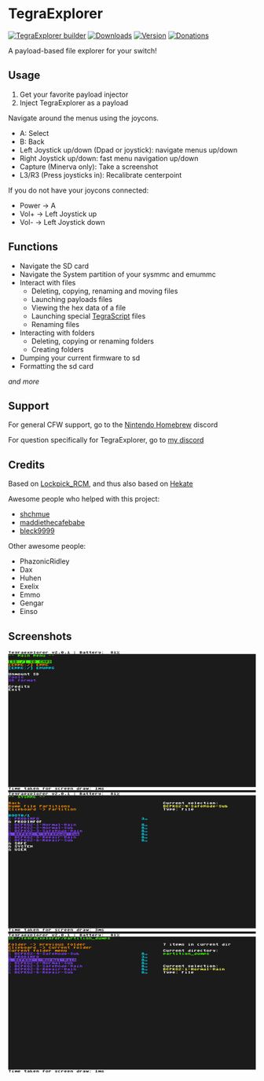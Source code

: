# TegraExplorer

[![TegraExplorer builder](https://github.com/suchmememanyskill/TegraExplorer/workflows/TegraExplorer%20builder/badge.svg)](https://github.com/suchmememanyskill/TegraExplorer/actions)
[![Downloads](https://img.shields.io/github/downloads/suchmememanyskill/TegraExplorer/total)](https://github.com/suchmememanyskill/TegraExplorer/releases)
[![Version](https://img.shields.io/github/v/release/suchmememanyskill/tegraexplorer)](https://github.com/suchmememanyskill/TegraExplorer/releases)
[![Donations](https://img.shields.io/badge/Support%20on-Ko--Fi-red)](https://ko-fi.com/suchmememanyskill)

A payload-based file explorer for your switch!

## Usage
1. Get your favorite payload injector
2. Inject TegraExplorer as a payload

Navigate around the menus using the joycons.
- A: Select
- B: Back
- Left Joystick up/down (Dpad or joystick): navigate menus up/down
- Right Joystick up/down: fast menu navigation up/down
- Capture (Minerva only): Take a screenshot
- L3/R3 (Press joysticks in): Recalibrate centerpoint

If you do not have your joycons connected:
- Power -> A
- Vol+ -> Left Joystick up
- Vol- -> Left Joystick down

## Functions
- Navigate the SD card
- Navigate the System partition of your sysmmc and emummc
- Interact with files
	- Deleting, copying, renaming and moving files
	- Launching payloads files
	- Viewing the hex data of a file
	- Launching special [TegraScript](https://github.com/suchmememanyskill/TegraScript) files
	- Renaming files
- Interacting with folders
	- Deleting, copying or renaming folders
	- Creating folders
- Dumping your current firmware to sd
- Formatting the sd card

*and more*

## Support

For general CFW support, go to the [Nintendo Homebrew](https://discord.gg/C29hYvh) discord

For question specifically for TegraExplorer, go to [my discord](https://discord.gg/aH9rsuP)

## Credits
Based on [Lockpick_RCM](https://github.com/shchmue/Lockpick_RCM), and thus also based on [Hekate](https://github.com/CTCaer/hekate)

Awesome people who helped with this project:
- [shchmue](https://github.com/shchmue)
- [maddiethecafebabe](https://github.com/maddiethecafebabe/)
- [bleck9999](https://github.com/bleck9999)

Other awesome people:
- PhazonicRidley
- Dax
- Huhen
- Exelix
- Emmo
- Gengar
- Einso

## Screenshots

![Preview](/preview.png)
